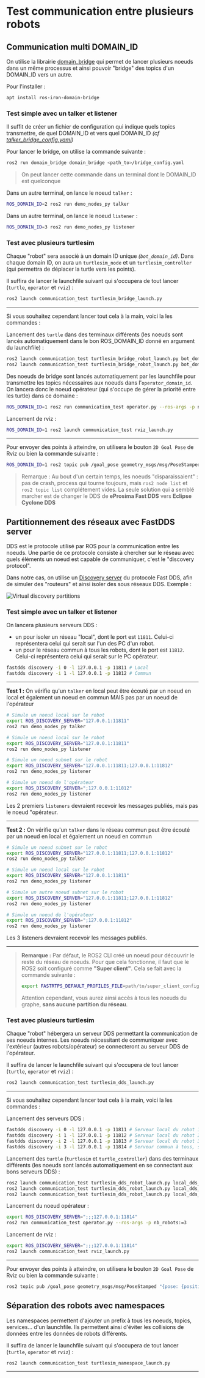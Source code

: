 # Test communication entre plusieurs robots

## Communication multi DOMAIN_ID

On utilise la librairie [domain_bridge](https://github.com/ros2/domain_bridge/blob/main/doc/design.md) qui permet de lancer plusieurs noeuds dans un même processus et ainsi pouvoir "bridge" des topics d'un DOMAIN_ID vers un autre.

Pour l'installer : 
```bash
apt install ros-iron-domain-bridge
```

### Test simple avec un talker et listener

Il suffit de créer un fichier de configuration qui indique quels topics transmettre, de quel DOMAIN_ID et vers quel DOMAIN_ID *(cf [talker_bridge_config.yaml](./config/talker_bridge_config.yaml))*

Pour lancer le bridge, on utilise la commande suivante :

```bash
ros2 run domain_bridge domain_bridge <path_to>/bridge_config.yaml
```

> On peut lancer cette commande dans un terminal dont le DOMAIN_ID est quelconque

Dans un autre terminal, on lance le noeud `talker` :

```bash
ROS_DOMAIN_ID=2 ros2 run demo_nodes_py talker
```

Dans un autre terminal, on lance le noeud `listener` :

```bash
ROS_DOMAIN_ID=3 ros2 run demo_nodes_py listener
```


### Test avec plusieurs turtlesim

Chaque "robot" sera associé à un domain ID unique *(`bot_domain_id`)*. Dans chaque domain ID, on aura un `turtlesim_node` et un `turtlesim_controller` (qui permettra de déplacer la turtle vers les points).

Il suffira de lancer le launchfile suivant qui s'occupera de tout lancer (`turtle`, `operator` et `rviz`) :
```bash
ros2 launch communication_test turtlesim_bridge_launch.py
```
---

Si vous souhaitez cependant lancer tout cela à la main, voici la les commandes :

Lancement des `turtle` dans des terminaux différents (les noeuds sont lancés automatiquement dans le bon ROS_DOMAIN_ID donné en argument du launchfile) :

```bash
ros2 launch communication_test turtlesim_bridge_robot_launch.py bot_domain_id:="10" operator_domain_id:="1"
ros2 launch communication_test turtlesim_bridge_robot_launch.py bot_domain_id:="11" operator_domain_id:="1"
```


Des noeuds de bridge sont lancés automatiquement par les launchfile pour transmettre les topics nécessaires aux noeuds dans l'`operator_domain_id`. On lancera donc le noeud opérateur (qui s'occupe de gérer la priorité entre les turtle) dans ce domaine :

```bash
ROS_DOMAIN_ID=1 ros2 run communication_test operator.py --ros-args -p nb_robots:=2
```

Lancement de rviz :
```bash
ROS_DOMAIN_ID=1 ros2 launch communication_test rviz_launch.py
```

---

Pour envoyer des points à atteindre, on utilisera le bouton `2D Goal Pose` de Rviz ou bien la commande suivante :
```bash
ROS_DOMAIN_ID=1 ros2 topic pub /goal_pose geometry_msgs/msg/PoseStamped "{pose: {position: {x: 9, y: 9.0, z: 0.0}}}" --once
```

> Remarque : Au bout d'un certain temps, les noeuds "disparaissaient" : pas de crash, process qui tourne toujours, mais `ros2 node list` et `ros2 topic list` complétement vides. La seule solution qui a semblé marcher est de changer le DDS de **eProsima Fast DDS** vers **Eclipse Cyclone DDS**


## Partitionnement des réseaux avec FastDDS server

DDS est le protocole utilisé par ROS pour la communication entre les noeuds. Une partie de ce protocole consiste à chercher sur le réseau avec quels éléments un noeud est capable de communiquer, c'est le "discovery protocol".

Dans notre cas, on utilise un [Discovery server](https://docs.ros.org/en/iron/Tutorials/Advanced/Discovery-Server/Discovery-Server.html) du protocole Fast DDS, afin de simuler des "routeurs" et ainsi isoler des sous réseaux DDS. Exemple :

![Virtual discovery partitions](https://docs.ros.org/en/iron/_images/ds_partition_example.svg "Exemple de partitionnement DDS")

### Test simple avec un talker et listener

On lancera plusieurs serveurs DDS : 
- un pour isoler un réseau "local", dont le port est `11811`. Celui-ci représentera celui qui serait sur l'un des PC d'un robot.
- un pour le réseau commun à tous les robots, dont le port est `11812`. Celui-ci représentera celui qui serait sur le PC opérateur.

```bash
fastdds discovery -i 0 -l 127.0.0.1 -p 11811 # Local
fastdds discovery -i 1 -l 127.0.0.1 -p 11812 # Commun
```

---

**Test 1 :** On vérifie qu'un `talker` en local peut être écouté par un noeud en local et également un noeud en commun MAIS pas par un noeud de l'opérateur
```bash
# Simule un noeud local sur le robot
export ROS_DISCOVERY_SERVER="127.0.0.1:11811"
ros2 run demo_nodes_py talker
```
```bash
# Simule un noeud local sur le robot
export ROS_DISCOVERY_SERVER="127.0.0.1:11811"
ros2 run demo_nodes_py listener
```
```bash
# Simule un noeud subnet sur le robot
export ROS_DISCOVERY_SERVER="127.0.0.1:11811;127.0.0.1:11812"
ros2 run demo_nodes_py listener
```
```bash
# Simule un noeud de l'opérateur
export ROS_DISCOVERY_SERVER=";127.0.0.1:11812"
ros2 run demo_nodes_py listener
```

Les 2 premiers `listeners` devraient recevoir les messages publiés, mais pas le noeud "opérateur.

---

**Test 2 :** On vérifie qu'un `talker` dans le réseau commun peut être écouté par un noeud en local et également un noeud en commun
```bash
# Simule un noeud subnet sur le robot
export ROS_DISCOVERY_SERVER="127.0.0.1:11811;127.0.0.1:11812"
ros2 run demo_nodes_py talker
```
```bash
# Simule un noeud local sur le robot
export ROS_DISCOVERY_SERVER="127.0.0.1:11811"
ros2 run demo_nodes_py listener
```
```bash
# Simule un autre noeud subnet sur le robot
export ROS_DISCOVERY_SERVER="127.0.0.1:11811;127.0.0.1:11812"
ros2 run demo_nodes_py listener
```
```bash
# Simule un noeud de l'opérateur
export ROS_DISCOVERY_SERVER=";127.0.0.1:11812"
ros2 run demo_nodes_py listener
```

Les 3 listeners devraient recevoir les messages publiés.

---

> **Remarque :** Par défaut, le ROS2 CLI créé un noeud pour découvrir le reste du réseau de noeuds. Pour que cela fonctionne, il faut que le ROS2 soit configuré comme **"Super client"**.
Cela se fait avec la commande suivante :
> ```bash
> export FASTRTPS_DEFAULT_PROFILES_FILE=path/to/super_client_configuration_file.xml
> ```
> Attention cependant, vous aurez ainsi accès à tous les noeuds du graphe, **sans aucune partition du réseau**.


### Test avec plusieurs turtlesim


Chaque "robot" hébergera un serveur DDS permettant la communication de ses noeuds internes. Les noeuds nécessitant de communiquer avec l'extérieur (autres robots/opérateur) se connecteront au serveur DDS de l'opérateur.

Il suffira de lancer le launchfile suivant qui s'occupera de tout lancer (`turtle`, `operator` et `rviz`) :
```bash
ros2 launch communication_test turtlesim_dds_launch.py
```
---

Si vous souhaitez cependant lancer tout cela à la main, voici la les commandes :

Lancement des serveurs DDS :
```bash
fastdds discovery -i 0 -l 127.0.0.1 -p 11811 # Serveur local du robot 1
fastdds discovery -i 1 -l 127.0.0.1 -p 11812 # Serveur local du robot 2
fastdds discovery -i 2 -l 127.0.0.1 -p 11813 # Serveur local du robot 3
fastdds discovery -i 3 -l 127.0.0.1 -p 11814 # Serveur commun à tous, sur l'opérateur
```

Lancement des `turtle` (`turtlesim` et `turtle_controller`) dans des terminaux différents (les noeuds sont lancés automatiquement en se connectant aux bons serveurs DDS) :

```bash
ros2 launch communication_test turtlesim_dds_robot_launch.py local_dds_server:="127.0.0.1:11811" subnet_dds_server:="127.0.0.1:11814" nb_robots:="3" robot_id:="1"
ros2 launch communication_test turtlesim_dds_robot_launch.py local_dds_server:="127.0.0.1:11812" subnet_dds_server:="127.0.0.1:11814" nb_robots:="3" robot_id:="2"
ros2 launch communication_test turtlesim_dds_robot_launch.py local_dds_server:="127.0.0.1:11813" subnet_dds_server:="127.0.0.1:11814" nb_robots:="3" robot_id:="3"
```

Lancement du noeud opérateur :
```bash
export ROS_DISCOVERY_SERVER=";;;127.0.0.1:11814"
ros2 run communication_test operator.py --ros-args -p nb_robots:=3
```

Lancement de rviz :
```bash
export ROS_DISCOVERY_SERVER=";;;127.0.0.1:11814"
ros2 launch communication_test rviz_launch.py
```

---

Pour envoyer des points à atteindre, on utilisera le bouton `2D Goal Pose` de Rviz ou bien la commande suivante :
```bash
ros2 topic pub /goal_pose geometry_msgs/msg/PoseStamped "{pose: {position: {x: 9, y: 9.0, z: 0.0}}}" --once
```


## Séparation des robots avec namespaces

Les namespaces permettent d'ajouter un prefix à tous les noeuds, topics, services... d'un launchfile. Ils permettent ainsi d'éviter les collisions de données entre les données de robots différents.

Il suffira de lancer le launchfile suivant qui s'occupera de tout lancer (`turtle`, `operator` et `rviz`) :
```bash
ros2 launch communication_test turtlesim_namespace_launch.py
```
---

